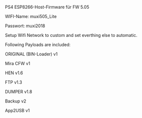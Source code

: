 PS4 ESP8266-Host-Firmware für FW 5.05

WIFI-Name: muxi505_Lite

Passwort: muxi2018



Setup Wifi Network to custom and set everthing else to automatic. 




Following Payloads are included:



ORIGINAL (BIN-Loader) v1

Mira CFW v1

HEN v1.6

FTP v1.3

DUMPER v1.8

Backup v2

App2USB v1

